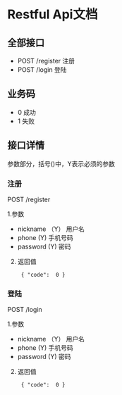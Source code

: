 # Restful Api文档


## 全部接口
+ POST /register       注册
+ POST /login          登陆


## 业务码
+ 0     成功
+ 1     失败


## 接口详情

参数部分，括号()中，Y表示必须的参数

### 注册
POST /register

1.参数
+ nickname  （Y） 用户名
+ phone     (Y) 手机号码
+ password  (Y) 密码

2. 返回值

        { "code":  0 }

### 登陆
POST /login

1.参数
+ nickname  （Y） 用户名
+ phone     (Y) 手机号码
+ password  (Y) 密码

2. 返回值

        { "code":  0 }

